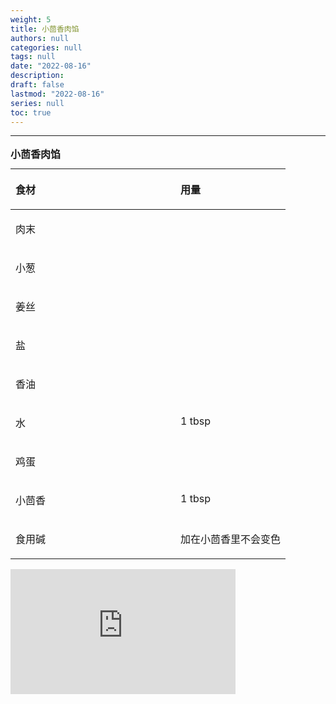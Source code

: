 ```yaml
---
weight: 5
title: 小茴香肉馅
authors: null
categories: null
tags: null
date: "2022-08-16"
description:  
draft: false
lastmod: "2022-08-16"
series: null
toc: true
---
```




<!--more-->
---

<table style="width:100%;">
<caption style="text-align:left", align = "top"><b>小茴香肉馅</b></caption>
<colgroup><col style="width: 60%" /><col style="width: 40%" />
</colgroup>
<thead>
  <tr VALIGN=TOP style="text-align:left"  class="header">
    <th><p>食材</p></th>
    <th><p>用量</p></th>
  </tr>
</thead>
<tbody VALIGN=TOP>
  <tr class="odd">
    <td><p>肉末
    </p></td>
    <td><p>
    </p></td>
  </tr>
  <tr class="even">
    <td><p>小葱
    </p></td>
    <td><p>
    </p></td>
  </tr>
  <tr class="odd">
    <td><p>姜丝
    </p></td>
    <td><p>
    </p></td>
  </tr>
  <tr class="even">
    <td><p>盐
    </p></td>
    <td><p>
    </p></td>
  </tr>  
  <tr class="odd">
    <td><p>香油
    </p></td>
    <td><p>
    </p></td>
  </tr>
  <tr class="even">
    <td><p>水
    </p></td>
    <td><p> 1 tbsp
    </p></td>
  </tr>  
  <tr class="odd">
    <td><p>鸡蛋
    </p></td>
    <td><p>
    </p></td>
  </tr>
  <tr class="even">
    <td><p>小茴香
    </p></td>
    <td><p> 1 tbsp
    </p></td>
  </tr>  
  <tr class="odd">
    <td><p>食用碱
    </p></td>
    <td><p>加在小茴香里不会变色
    </p></td>
  </tr>
</tbody>
</table>

<iframe width="360" height="200" src="https://www.youtube.com/embed/nawr0hP0ZCg" title="茴香饺子馅的做法" frameborder="0" allow="accelerometer; autoplay; clipboard-write; encrypted-media; gyroscope; picture-in-picture" allowfullscreen></iframe>
